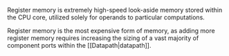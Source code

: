 Register memory is extremely high-speed look-aside memory stored within the CPU core, utilized solely for operands to particular computations.

Register memory is the most expensive form of memory, as adding more register memory requires increasing the sizing of a vast majority of component ports within the [[Datapath|datapath]].